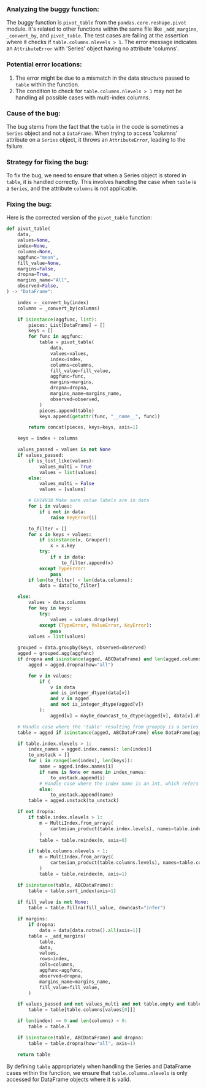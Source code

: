 ### Analyzing the buggy function:

The buggy function is `pivot_table` from the `pandas.core.reshape.pivot` module. It's related to other functions within the same file like `_add_margins`, `_convert_by`, and `pivot_table`. The test cases are failing at the assertion where it checks if `table.columns.nlevels > 1`. The error message indicates an `AttributeError` with 'Series' object having no attribute 'columns'.

### Potential error locations:

1. The error might be due to a mismatch in the data structure passed to `table` within the function.
2. The condition to check for `table.columns.nlevels > 1` may not be handling all possible cases with multi-index columns.

### Cause of the bug:

The bug stems from the fact that the `table` in the code is sometimes a `Series` object and not a `DataFrame`. When trying to access 'columns' attribute on a `Series` object, it throws an `AttributeError`, leading to the failure.

### Strategy for fixing the bug:

To fix the bug, we need to ensure that when a Series object is stored in `table`, it is handled correctly. This involves handling the case when `table` is a `Series`, and the attribute `columns` is not applicable.

### Fixing the bug:

Here is the corrected version of the `pivot_table` function:

```python
def pivot_table(
    data,
    values=None,
    index=None,
    columns=None,
    aggfunc="mean",
    fill_value=None,
    margins=False,
    dropna=True,
    margins_name="All",
    observed=False,
) -> "DataFrame":

    index = _convert_by(index)
    columns = _convert_by(columns)

    if isinstance(aggfunc, list):
        pieces: List[DataFrame] = []
        keys = []
        for func in aggfunc:
            table = pivot_table(
                data,
                values=values,
                index=index,
                columns=columns,
                fill_value=fill_value,
                aggfunc=func,
                margins=margins,
                dropna=dropna,
                margins_name=margins_name,
                observed=observed,
            )
            pieces.append(table)
            keys.append(getattr(func, "__name__", func))

        return concat(pieces, keys=keys, axis=1)

    keys = index + columns

    values_passed = values is not None
    if values_passed:
        if is_list_like(values):
            values_multi = True
            values = list(values)
        else:
            values_multi = False
            values = [values]

        # GH14938 Make sure value labels are in data
        for i in values:
            if i not in data:
                raise KeyError(i)

        to_filter = []
        for x in keys + values:
            if isinstance(x, Grouper):
                x = x.key
            try:
                if x in data:
                    to_filter.append(x)
            except TypeError:
                pass
        if len(to_filter) < len(data.columns):
            data = data[to_filter]

    else:
        values = data.columns
        for key in keys:
            try:
                values = values.drop(key)
            except (TypeError, ValueError, KeyError):
                pass
        values = list(values)

    grouped = data.groupby(keys, observed=observed)
    agged = grouped.agg(aggfunc)
    if dropna and isinstance(agged, ABCDataFrame) and len(agged.columns):
        agged = agged.dropna(how="all")

        for v in values:
            if (
                v in data
                and is_integer_dtype(data[v])
                and v in agged
                and not is_integer_dtype(agged[v])
            ):
                agged[v] = maybe_downcast_to_dtype(agged[v], data[v].dtype)

    # Handle case where the 'table' resulting from groupby is a Series
    table = agged if isinstance(agged, ABCDataFrame) else DataFrame(agged)

    if table.index.nlevels > 1:
        index_names = agged.index.names[: len(index)]
        to_unstack = []
        for i in range(len(index), len(keys)):
            name = agged.index.names[i]
            if name is None or name in index_names:
                to_unstack.append(i)
            # Handle case where the index name is an int, which refers to the level position
            else:
                to_unstack.append(name)
        table = agged.unstack(to_unstack)

    if not dropna:
        if table.index.nlevels > 1:
            m = MultiIndex.from_arrays(
                cartesian_product(table.index.levels), names=table.index.names
            )
            table = table.reindex(m, axis=0)

        if table.columns.nlevels > 1:
            m = MultiIndex.from_arrays(
                cartesian_product(table.columns.levels), names=table.columns.names
            )
            table = table.reindex(m, axis=1)

    if isinstance(table, ABCDataFrame):
        table = table.sort_index(axis=1)
    
    if fill_value is not None:
        table = table.fillna(fill_value, downcast="infer")

    if margins:
        if dropna:
            data = data[data.notna().all(axis=1)]
        table = _add_margins(
            table,
            data,
            values,
            rows=index,
            cols=columns,
            aggfunc=aggfunc,
            observed=dropna,
            margins_name=margins_name,
            fill_value=fill_value,
        )

    if values_passed and not values_multi and not table.empty and table.columns.nlevels > 1:
        table = table[table.columns[values[0]]]

    if len(index) == 0 and len(columns) > 0:
        table = table.T

    if isinstance(table, ABCDataFrame) and dropna:
        table = table.dropna(how="all", axis=1)

    return table
```

By defining `table` appropriately when handling the Series and DataFrame cases within the function, we ensure that `table.columns.nlevels` is only accessed for DataFrame objects where it is valid.